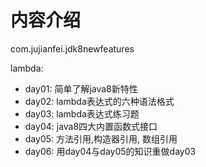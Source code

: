 # 内容介绍

com.jujianfei.jdk8newfeatures

lambda:
- day01: 简单了解java8新特性
- day02: lambda表达式的六种语法格式
- day03: lambda表达式练习题
- day04: java8四大内置函数式接口
- day05: 方法引用,构造器引用, 数组引用
- day06: 用day04与day05的知识重做day03
